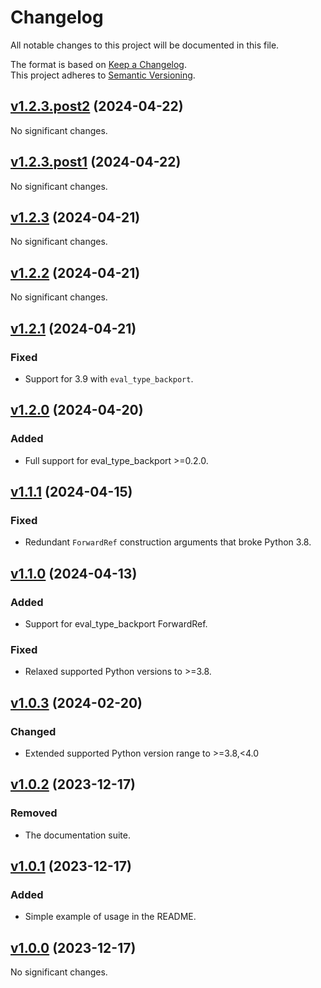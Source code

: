 # Changelog

All notable changes to this project will be documented in this file.

The format is based on [Keep a Changelog](http://keepachangelog.com/en/1.0.0/).<br/>
This project adheres to [Semantic Versioning](http://semver.org/spec/v2.0.0.html).

<!-- insertion marker -->

## [v1.2.3.post2](https://github.com/bswck/class_singledispatch/tree/v1.2.3.post2) (2024-04-22)


No significant changes.


## [v1.2.3.post1](https://github.com/bswck/class_singledispatch/tree/v1.2.3.post1) (2024-04-22)


No significant changes.


## [v1.2.3](https://github.com/bswck/class_singledispatch/tree/v1.2.3) (2024-04-21)


No significant changes.


## [v1.2.2](https://github.com/bswck/class_singledispatch/tree/v1.2.2) (2024-04-21)


No significant changes.


## [v1.2.1](https://github.com/bswck/class_singledispatch/tree/v1.2.1) (2024-04-21)


### Fixed

- Support for 3.9 with `eval_type_backport`.


## [v1.2.0](https://github.com/bswck/class_singledispatch/tree/v1.2.0) (2024-04-20)


### Added

- Full support for eval_type_backport >=0.2.0.


## [v1.1.1](https://github.com/bswck/class_singledispatch/tree/v1.1.1) (2024-04-15)


### Fixed

- Redundant `ForwardRef` construction arguments that broke Python 3.8.


## [v1.1.0](https://github.com/bswck/class_singledispatch/tree/v1.1.0) (2024-04-13)


### Added

- Support for eval_type_backport ForwardRef.

### Fixed

- Relaxed supported Python versions to >=3.8.


## [v1.0.3](https://github.com/bswck/class_singledispatch/tree/v1.0.3) (2024-02-20)


### Changed

- Extended supported Python version range to >=3.8,<4.0


## [v1.0.2](https://github.com/bswck/class_singledispatch/tree/v1.0.2) (2023-12-17)


### Removed

- The documentation suite.


## [v1.0.1](https://github.com/bswck/class_singledispatch/tree/v1.0.1) (2023-12-17)


### Added

- Simple example of usage in the README.


## [v1.0.0](https://github.com/bswck/class_singledispatch/tree/v1.0.0) (2023-12-17)


No significant changes.
